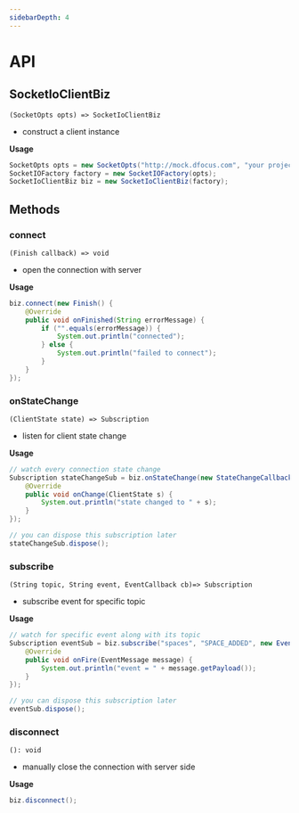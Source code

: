 ```yaml
---
sidebarDepth: 4
---
```


# API

## SocketIoClientBiz

`(SocketOpts opts) => SocketIoClientBiz`

- construct a client instance

**Usage**

```java
SocketOpts opts = new SocketOpts("http://mock.dfocus.com", "your projectId", "your token");
SocketIOFactory factory = new SocketIOFactory(opts);
SocketIoClientBiz biz = new SocketIoClientBiz(factory);
```

## Methods

### connect

`(Finish callback) => void`

- open the connection with server

**Usage**

```java
biz.connect(new Finish() {
    @Override
    public void onFinished(String errorMessage) {
		if ("".equals(errorMessage)) {
			System.out.println("connected");
		} else {
			System.out.println("failed to connect");
		}
    }
});
```

### onStateChange

`(ClientState state) => Subscription`

- listen for client state change

**Usage**

```java
// watch every connection state change
Subscription stateChangeSub = biz.onStateChange(new StateChangeCallback() {
    @Override
    public void onChange(ClientState s) {
		System.out.println("state changed to " + s);
    }
});

// you can dispose this subscription later
stateChangeSub.dispose();
```

### subscribe

`(String topic, String event, EventCallback cb)=> Subscription`

- subscribe event for specific topic

**Usage**

```java
// watch for specific event along with its topic
Subscription eventSub = biz.subscribe("spaces", "SPACE_ADDED", new EventCallback() {
    @Override
    public void onFire(EventMessage message) {
        System.out.println("event = " + message.getPayload());
    }
});

// you can dispose this subscription later
eventSub.dispose();
```

### disconnect

`(): void`

- manually close the connection with server side

**Usage**

```java
biz.disconnect();
```
